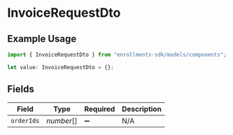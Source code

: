 # InvoiceRequestDto

## Example Usage

```typescript
import { InvoiceRequestDto } from "enrollments-sdk/models/components";

let value: InvoiceRequestDto = {};
```

## Fields

| Field              | Type               | Required           | Description        |
| ------------------ | ------------------ | ------------------ | ------------------ |
| `orderIds`         | *number*[]         | :heavy_minus_sign: | N/A                |